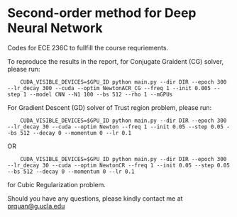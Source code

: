 # Second-order method for Deep Neural Network


Codes for ECE 236C to fullfill the course requriements.

To reproduce the results in the report, for Conjugate Graident (CG) solver, please run:

```
	CUDA_VISIBLE_DEVICES=$GPU_ID python main.py --dir DIR --epoch 300 --lr_decay 300 --cuda --optim NewtonACR_CG --freq 1 --init 0.005 --step 1 --model CNN --N1 100 --bs 512 --rho 1 --mGPUs
```

For Gradient Descent (GD) solver of Trust region problem, please run:

```
	CUDA_VISIBLE_DEVICES=$GPU_ID python main.py --dir DIR --epoch 300 --lr_decay 30 --cuda --optim Newton --freq 1 --init 0.05 --step 0.05 --bs 512 --decay 0 --momentum 0 --lr 0.1
```

OR 

```
	CUDA_VISIBLE_DEVICES=$GPU_ID python main.py --dir DIR --epoch 300 --lr_decay 30 --cuda --optim NewtonCR --freq 1 --init 0.05 --step 0.05 --bs 512 --decay 0 --momentum 0 --lr 0.1
```

for Cubic Regularization problem.

Should you have any questions, please kindly contact me at <prquan@g.ucla.edu>
